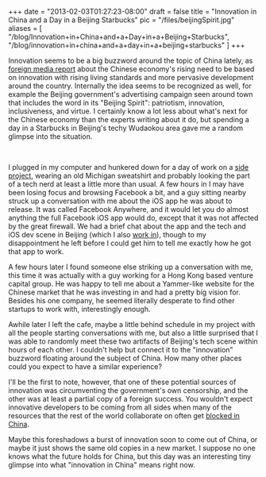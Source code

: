 
+++
date = "2013-02-03T01:27:23-08:00"
draft = false
title = "Innovation in China and a Day in a Beijing Starbucks"
pic = "/files/beijingSpirit.jpg"
aliases = [
  "/blog/Innovation+in+China+and+a+Day+in+a+Beijing+Starbucks",
  "/blog/innovation+in+china+and+a+day+in+a+beijing+starbucks"
]
+++

<p>
Innovation seems to be a big buzzword around the topic of China lately, as <a href="http://www.nytimes.com/2011/01/02/business/02unboxed.html">foreign media report</a> about the Chinese economy's rising need to be based on innovation with rising living standards and more pervasive development around the country.  Internally the idea seems to be recognized as well, for example the Beijing government's advertising campaign seen around town that includes the word in its "Beijing Spirit": patriotism, innovation, inclusiveness, and virtue.  I certainly know a lot less about what's next for the Chinese economy than the experts writing about it do, but spending a day in a Starbucks in Beijing's techy Wudaokou area gave me a random glimpse into the situation.
<p>
<br />
<p>
I plugged in my computer and hunkered down for a day of work on a <a href="http://www.multitasq.com">side project</a>, wearing an old Michigan sweatshirt and probably looking the part of a tech nerd at least a little more than usual.  A few hours in I may have been losing focus and browsing Facebook a bit, and a guy sitting nearby struck up a conversation with me about the iOS app he was about to release.  It was called Facebook Anywhere, and it would let you do almost anything the full Facebook iOS app would do, except that it was not affected by the great firewall.  We had a brief chat about the app and the tech and iOS dev scene in Beijing (which I also <a href="http://www.smartots.com">work in</a>), though to my disappointment he left before I could get him to tell me exactly how he got that app to work.
</p>
<p>
A few hours later I found someone else striking up a conversation with me, this time it was actually with a guy working for a Hong Kong based venture capital group.  He was happy to tell me about a Yammer-like website for the Chinese market that he was investing in and had a pretty big vision for.  Besides his one company, he seemed literally desperate to find other startups to work with, interestingly enough.
</p>
<p>
Awhile later I left the cafe, maybe a little behind schedule in my project with all the people starting conversations with me, but also a little surprised that I was able to randomly meet these two artifacts of Beijing's tech scene within hours of each other.  I couldn't help but connect it to the "innovation" buzzword floating around the subject of China.  How many other places could you expect to have a similar experience?
</p>
<p>
I'll be the first to note, however, that one of these potential sources of innovation was circumventing the government's own censorship, and the other was at least a partial copy of a foreign success.  You wouldn't expect innovative developers to be coming from all sides when many of the resources that the rest of the world collaborate on often get <a href="http://thenextweb.com/asia/2013/01/21/the-chinese-government-appears-to-have-completely-blocked-github-via-dns/">blocked in China</a>.
</p>
<p>
Maybe this foreshadows a burst of innovation soon to come out of China, or maybe it just shows the same old copies in a new market.  I suppose no one knows what the future holds for China, but this day was an interesting tiny glimpse into what "innovation in China" means right now.
</p>